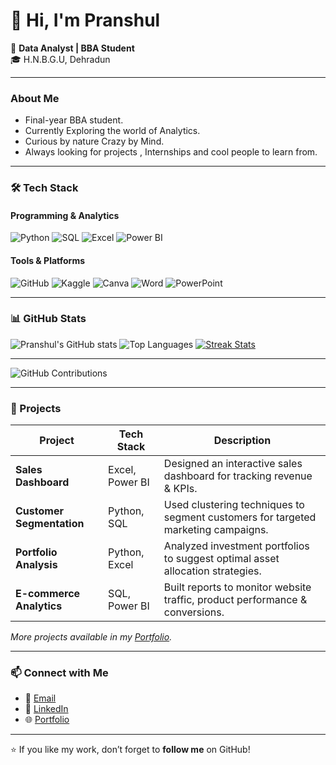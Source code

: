 # 👋 Hi, I'm Pranshul 

 💼 **Data Analyst | BBA Student**  
 🎓 H.N.B.G.U, Dehradun  

---

### About Me
- Final-year BBA student.
- Currently Exploring the world of Analytics.
- Curious by nature Crazy by Mind.
- Always looking for projects , Internships and cool people to learn from.
---

### 🛠️ Tech Stack

#### Programming & Analytics
![Python](https://img.shields.io/badge/-Python-3776AB?style=for-the-badge&logo=python&logoColor=white)
![SQL](https://img.shields.io/badge/-SQL-4479A1?style=for-the-badge&logo=postgresql&logoColor=white)
![Excel](https://img.shields.io/badge/-Excel-217346?style=for-the-badge&logo=microsoft-excel&logoColor=white)
![Power BI](https://img.shields.io/badge/-Power%20BI-F2C811?style=for-the-badge&logo=power-bi&logoColor=black)

#### Tools & Platforms
![GitHub](https://img.shields.io/badge/-GitHub-181717?style=for-the-badge&logo=github&logoColor=white)
![Kaggle](https://img.shields.io/badge/-Kaggle-20BEFF?style=for-the-badge&logo=kaggle&logoColor=white)
![Canva](https://img.shields.io/badge/-Canva-00C4CC?style=for-the-badge&logo=canva&logoColor=white)
![Word](https://img.shields.io/badge/-Word-2B579A?style=for-the-badge&logo=microsoft-word&logoColor=white)
![PowerPoint](https://img.shields.io/badge/-PowerPoint-B7472A?style=for-the-badge&logo=microsoft-powerpoint&logoColor=white)

---

### 📊 GitHub Stats

![Pranshul's GitHub stats](https://github-readme-stats.vercel.app/api?username=Pranshul-cloud&show_icons=true&theme=dark&count_private=true)
![Top Languages](https://github-readme-stats.vercel.app/api/top-langs/?username=Pranshul-cloud&layout=compact&theme=dark)
[![Streak Stats](https://github-readme-streak-stats.herokuapp.com/?user=Pranshul-cloud&theme=dark&hide_border=true)](https://github.com/Pranshul-cloud)

---

![GitHub Contributions](link-to-your-uploaded-screenshot.png)

---

### 🌟 Projects

| Project | Tech Stack | Description |
|---------|-----------|-------------|
| **Sales Dashboard** | Excel, Power BI | Designed an interactive sales dashboard for tracking revenue & KPIs. |
| **Customer Segmentation** | Python, SQL | Used clustering techniques to segment customers for targeted marketing campaigns. |
| **Portfolio Analysis** | Python, Excel | Analyzed investment portfolios to suggest optimal asset allocation strategies. |
| **E-commerce Analytics** | SQL, Power BI | Built reports to monitor website traffic, product performance & conversions. |

*More projects available in my [Portfolio](https://preview--pranshul-analytics-hub-05.lovable.app/).*

---

### 📫 Connect with Me
- 📧 [Email](mailto:pranshuljoshi59@gmail.com)  
- 💼 [LinkedIn](https://www.linkedin.com/in/pranshul-joshi-492594354)  
- 🌐 [Portfolio](https://preview--pranshul-analytics-hub-05.lovable.app/)  

---

⭐ If you like my work, don’t forget to **follow me** on GitHub!
